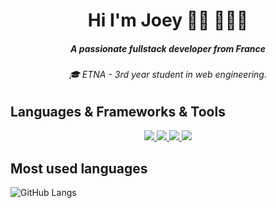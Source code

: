 
<h1 align="center">Hi I'm Joey 👋🏾 👩🏾‍💻</h1>
<h5 align="center">A passionate fullstack developer from France</h5>
<h6 align="center">🎓 ETNA - 3rd year student in web engineering.</h6>

## Languages & Frameworks & Tools

<p align="center">
  <a href="https://skillicons.dev">
    <img src="https://skillicons.dev/icons?i=html,css,js,ts,sass,react,nodejs,redux,express,vite,python" />
    <img src="https://skillicons.dev/icons?i=mongodb,postgresql,mysql,docker" />
    <img src="https://skillicons.dev/icons?i=tailwind,bootstrap,vercel,git" />  
    <img src="https://skillicons.dev/icons?i=figma,illustrator" />  
  </a>
</p>



## Most used languages

![GitHub Langs](https://github-readme-stats.vercel.app/api/top-langs/?username=Joeybervin&layout=compact&theme=black-gray)



<!--
**Joeybervin/Joeybervin** is a ✨ _special_ ✨ repository because its `README.md` (this file) appears on your GitHub profile.

Here are some ideas to get you started:

- 🔭 I’m currently working on ...
- 🌱 I’m currently learning ...
- 👯 I’m looking to collaborate on ...
- 💬 Ask me about ...
- 📫 How to reach me: ...
- ⚡ Fun fact: ...
-->
